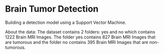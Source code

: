 # Brain Tumor Detection 


Building a detection model using a Support Vector Machine.

About the data:
The dataset contains 2 folders: yes and no which contains 1222 Brain MRI Images. The folder yes contains 827 Brain MRI Images that are tumorous and the folder no contains 395 Brain MRI Images that are non-tumorous.

